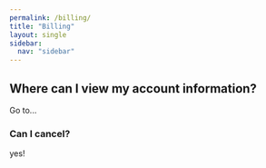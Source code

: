 ```yaml
---
permalink: /billing/
title: "Billing"
layout: single
sidebar:
  nav: "sidebar"
---
```


## Where can I view my account information?

Go to...

### Can I cancel?

yes!
